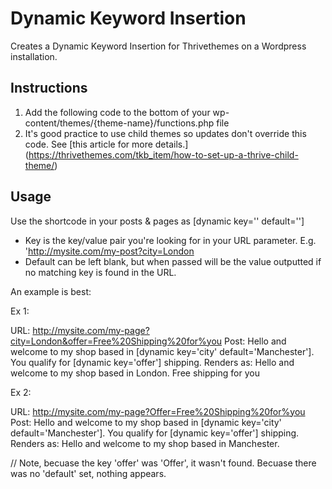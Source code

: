 # Dynamic Keyword Insertion 

Creates a Dynamic Keyword Insertion for Thrivethemes on a Wordpress installation.

## Instructions

1. Add the following code to the bottom of your wp-content/themes/{theme-name}/functions.php file
2. It's good practice to use child themes so updates don't override this code. See [this article for more details.] (https://thrivethemes.com/tkb_item/how-to-set-up-a-thrive-child-theme/)

## Usage

Use the shortcode in your posts & pages as [dynamic key='' default='']

- Key is the key/value pair you're looking for in your URL parameter. E.g. 'http://mysite.com/my-post?city=London
- Default can be left blank, but when passed will be the value outputted if no matching key is found in the URL. 

An example is best:

Ex 1: 

URL: http://mysite.com/my-page?city=London&offer=Free%20Shipping%20for%you
Post: Hello and welcome to my shop based in [dynamic key='city' default='Manchester']. You qualify for [dynamic key='offer'] shipping.
Renders as: Hello and welcome to my shop based in London. Free shipping for you

Ex 2:

URL: http://mysite.com/my-page?Offer=Free%20Shipping%20for%you
Post: Hello and welcome to my shop based in [dynamic key='city' default='Manchester']. You qualify for [dynamic key='offer'] shipping.
Renders as: Hello and welcome to my shop based in Manchester.

// Note, becuase the key 'offer' was 'Offer', it wasn't found. Becuase there was no 'default' set, nothing appears. 


